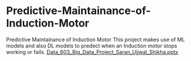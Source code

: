 # Predictive-Maintainance-of-Induction-Motor
Predictive Maintainance of Induction Motor
This project makes use of ML models and also DL models to predect when an Induction motor stops working or fails.
[Data_603_Big_Data_Project_Saran_Ujjwal_Shikha.pptx](https://github.com/saran987/Predictive-Maintainance-of-Induction-Motor/files/8559847/Data_603_Big_Data_Project_Saran_Ujjwal_Shikha.pptx)

